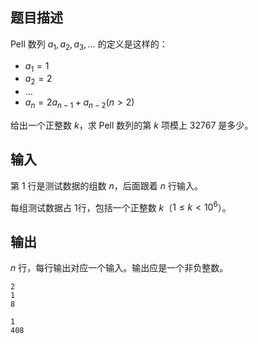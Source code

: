 ## 题目描述

Pell 数列 $a_1,a_2,a_3, \dots$ 的定义是这样的：

- $a_1 = 1$
- $a_2 = 2$
- $\dots$
- $a_n = 2 a_{n−1} + a_{n-2}(n>2)$

给出一个正整数 $k$，求 Pell 数列的第 $k$ 项模上 $32767$ 是多少。

## 输入

第 $1$ 行是测试数据的组数 $n$，后面跟着 $n$ 行输入。

每组测试数据占 $1$行，包括一个正整数 $k$（$1\le k\lt 10^6$）。

## 输出

$n$ 行，每行输出对应一个输入。输出应是一个非负整数。

```input1
2
1
8
```

```output1
1
408
```